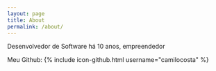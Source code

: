```yaml
---
layout: page
title: About
permalink: /about/
---
```


Desenvolvedor de Software há 10 anos, empreendedor

Meu Github:
{% include icon-github.html username="camilocosta" %}

